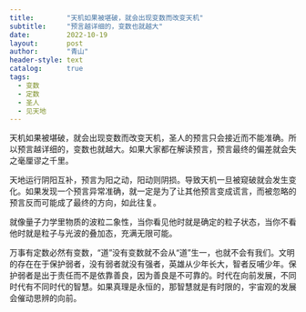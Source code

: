 ```yaml
---
title:        "天机如果被堪破，就会出现变数而改变天机"
subtitle:     "预言越详细的，变数也就越大"
date:         2022-10-19
layout:       post
author:       "青山"
header-style: text
catalog:      true
tags:
  - 变数
  - 定数
  - 圣人
  - 见天地
---
```


天机如果被堪破，就会出现变数而改变天机，圣人的预言只会接近而不能准确。所以预言越详细的，变数也就越大。如果大家都在解读预言，预言最终的偏差就会失之毫厘谬之千里。

天地运行阴阳互补，预言为阳之动，阳动则阴损。导致天机一旦被窥破就会发生变化。如果发现一个预言异常准确，就一定是为了让其他预言变成谎言，而被忽略的预言反而可能成了最终的方向，如此往复。

就像量子力学里物质的波粒二象性，当你看见他时就是确定的粒子状态，当你不看他时就是粒子与光波的叠加态，充满无限可能。

万事有定数必然有变数，“道”没有变数就不会从“道”生一，也就不会有我们。文明的存在在于保护弱者，没有弱者就没有强者，英雄从少年长大，智者反哺少年。保护弱者是出于责任而不是依靠善良，因为善良是不可靠的。时代在向前发展，不同时代有不同时代的智慧。如果真理是永恒的，那智慧就是有时限的，宇宙观的发展会催动思辨的向前。